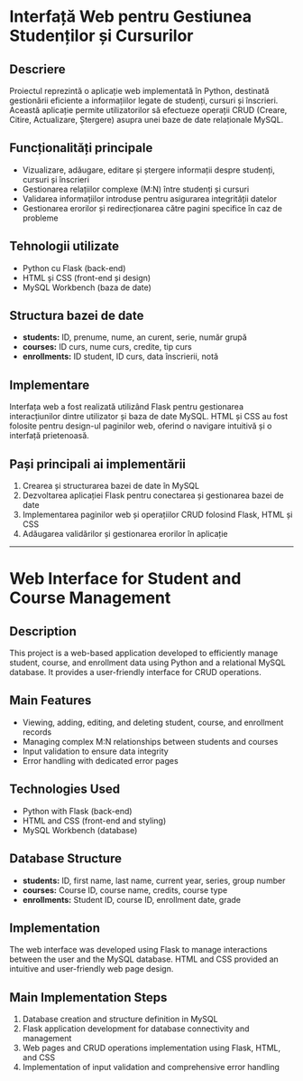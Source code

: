 # Interfață Web pentru Gestiunea Studenților și Cursurilor

## Descriere
Proiectul reprezintă o aplicație web implementată în Python, destinată gestionării eficiente a informațiilor legate de studenți, cursuri și înscrieri. Această aplicație permite utilizatorilor să efectueze operații CRUD (Creare, Citire, Actualizare, Ștergere) asupra unei baze de date relaționale MySQL.

## Funcționalități principale
- Vizualizare, adăugare, editare și ștergere informații despre studenți, cursuri și înscrieri
- Gestionarea relațiilor complexe (M:N) între studenți și cursuri
- Validarea informațiilor introduse pentru asigurarea integrității datelor
- Gestionarea erorilor și redirecționarea către pagini specifice în caz de probleme

## Tehnologii utilizate
- Python cu Flask (back-end)
- HTML și CSS (front-end și design)
- MySQL Workbench (baza de date)

## Structura bazei de date
- **students:** ID, prenume, nume, an curent, serie, număr grupă
- **courses:** ID curs, nume curs, credite, tip curs
- **enrollments:** ID student, ID curs, data înscrierii, notă

## Implementare
Interfața web a fost realizată utilizând Flask pentru gestionarea interacțiunilor dintre utilizator și baza de date MySQL. HTML și CSS au fost folosite pentru design-ul paginilor web, oferind o navigare intuitivă și o interfață prietenoasă.

## Pași principali ai implementării
1. Crearea și structurarea bazei de date în MySQL
2. Dezvoltarea aplicației Flask pentru conectarea și gestionarea bazei de date
3. Implementarea paginilor web și operațiilor CRUD folosind Flask, HTML și CSS
4. Adăugarea validărilor și gestionarea erorilor în aplicație

---

# Web Interface for Student and Course Management

## Description
This project is a web-based application developed to efficiently manage student, course, and enrollment data using Python and a relational MySQL database. It provides a user-friendly interface for CRUD operations.

## Main Features
- Viewing, adding, editing, and deleting student, course, and enrollment records
- Managing complex M:N relationships between students and courses
- Input validation to ensure data integrity
- Error handling with dedicated error pages

## Technologies Used
- Python with Flask (back-end)
- HTML and CSS (front-end and styling)
- MySQL Workbench (database)

## Database Structure
- **students:** ID, first name, last name, current year, series, group number
- **courses:** Course ID, course name, credits, course type
- **enrollments:** Student ID, course ID, enrollment date, grade

## Implementation
The web interface was developed using Flask to manage interactions between the user and the MySQL database. HTML and CSS provided an intuitive and user-friendly web page design.

## Main Implementation Steps
1. Database creation and structure definition in MySQL
2. Flask application development for database connectivity and management
3. Web pages and CRUD operations implementation using Flask, HTML, and CSS
4. Implementation of input validation and comprehensive error handling

